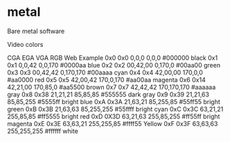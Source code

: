 # metal
Bare metal software


Video colors 


CGA	EGA	 VGA	    RGB	         Web    	Example
0x0	0x0	 0,0,0	    0,0,0	     #000000	black
0x1	0x1	 0,0,42	    0,0,170      #0000aa	blue
0x2	0x2	 00,42,00	0,170,0	     #00aa00	green
0x3	0x3	 00,42,42	0,170,170    #00aaaa	cyan
0x4	0x4	 42,00,00	170,0,0	     #aa0000	red
0x5	0x5	 42,00,42	170,0,170    #aa00aa	magenta
0x6	0x14 42,21,00	170,85,0     #aa5500	brown
0x7	0x7	 42,42,42	170,170,170	 #aaaaaa	gray
0x8	0x38 21,21,21	85,85,85	 #555555	dark gray
0x9	0x39 21,21,63	85,85,255	 #5555ff	bright blue
0xA	0x3A 21,63,21	85,255,85	 #55ff55	bright green
0xB	0x3B 21,63,63	85,255,255	 #55ffff	bright cyan
0xC	0x3C 63,21,21	255,85,85	 #ff5555	bright red
0xD	0X3D 63,21,63	255,85,255	 #ff55ff	bright magenta
0xE	0x3E 63,63,21	255,255,85	 #ffff55	Yellow
0xF	0x3F 63,63,63	255,255,255	 #ffffff	white

